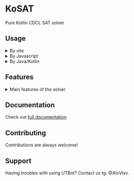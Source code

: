 # KoSAT
Pure Kotlin CDCL SAT solver


## Usage
<details>
  <summary>By site</summary>

http://www.utbot.org/kosat/

____________
</details>
<details>
  <summary>By Javascript</summary>

1. Download kosat.js file from releases.
2. Import this file in your. For example:  
`const kosat = require("./kosat.js");`
3. Use Kosat interface (described in [incremental](docs/incremental.md) documentation).
____________
</details>
<details>
  <summary>By Java/Kotlin</summary>


____________
</details>

## Features

<details>
  <summary>Main features of the solver</summary>

1. ReNumeration
2. Preprocessing
3. Trail
4. Analyze conflict
5. UIP vertex
6. Backjump
7. Propagate
8. 2 Watched literals
9. VSIDS
10. Restarts (Luby)
11. Phase saving
12. ReduceDB + LBD
13. Work with assumptions


</details>

## Documentation

Check out [full documentation](docs/docs.md).

## Contributing

Contributions are always welcome!

## Support

Having troubles with using UTBot? Contact us tg: @AlxVlsv.
